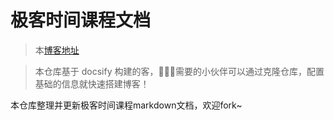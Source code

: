 #  极客时间课程文档

> 本[博客地址](clwen.github.io)

> 本仓库基于 docsify 构建的客，👨🏻‍💻需要的小伙伴可以通过克隆仓库，配置基础的信息就快速搭建博客！

本仓库整理并更新极客时间课程markdown文档，欢迎fork~
